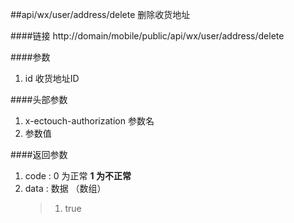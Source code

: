 ##api/wx/user/address/delete  删除收货地址

####链接
     http://domain/mobile/public/api/wx/user/address/delete

####参数
1. id  收货地址ID

####头部参数
1. x-ectouch-authorization     参数名
2.    参数值

####返回参数
1. code : 0 为正常   **1 为不正常**
2. data  : 数据 （数组）
    > 1. true
